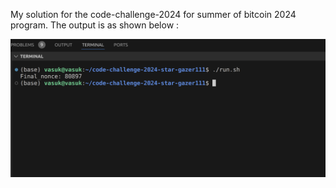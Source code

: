 My solution for the code-challenge-2024 for summer of bitcoin 2024 program.
The output is as shown below :

![](https://github.com/SummerOfBitcoin/code-challenge-2024-star-gazer111/blob/10e40062031b4605f7f7109381fd503ab5b97168/Screenshot%20from%202024-05-01%2001-52-23.png)
